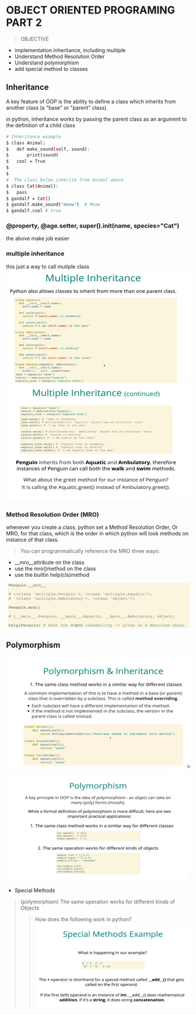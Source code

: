 # OBJECT ORIENTED PROGRAMING PART 2

> OBJECTIVE

- implementation inheritance, including multiple
- Understand Method Resolution Order
- Understand polymorphism
- add special method to classes

## Inheritance

A key feature of OOP is the ability to define a class which inherits from another class (a "base" or "parent" class).

in python, inheritance works by passing the parent class as an argument to the definition of a child class

```bash
# Inheritance example 
$ class Animal: 
$   def make_sound(self, sound):
$       print(sound)
$   cool = True
$
$
#  The class below inherite from Animal above
$ class Cat(Animal):
$   pass
$ gandalf = Cat()
$ gandalf.make_sound("meow")  # Meow
$ gandalf.cool # true
```

### @property, @age.setter, super().__init__(name, species="Cat")

the above make job easier

### multiple inheritance

this just a way to call mutiple class
![samuel effiong multiple inheritance](/image/multiple.png)     ![samuel effiong multiple inheritance 2](/image/mutiple2.png)

### Method Resolution Order (MRO)

whenever you create a class, python set a Method Resolution Order, Or MRO, for that class, which is the order in which python will look methods on instance of that class.

> You can programmatically reference the MRO three ways:

- __mro__attribute on the class
- use the mro()method on the class
- use the builtin help(cls)method

![exaple samuel effiong mro](/image/mro.png)

## Polymorphism

![POLYMORPHISM SAMUEL](/image/polymorphism.png)   ![POLYMORPHISM SAMUEL1](/image/polymorphism1.png)

- Special Methods

> (polymorphism) The same operation works for different kinds of Objects
>> How does the following work in python?
![SPECIAL DUNDER](/image/samule%20speacial.png)
